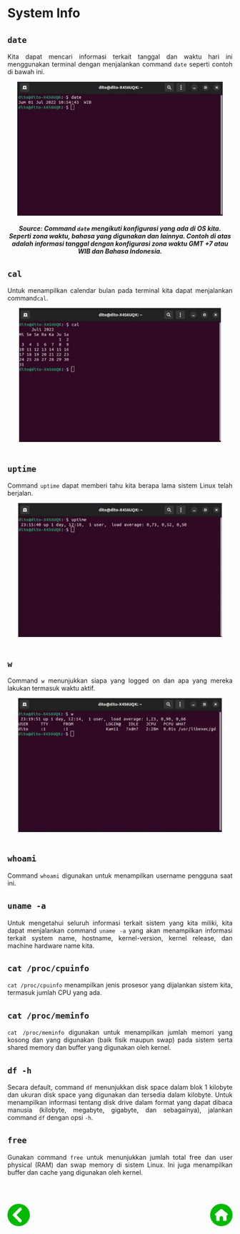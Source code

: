 # System Info

## <code>date</code>
<p align="justify">
Kita dapat mencari informasi terkait tanggal dan waktu hari ini menggunakan terminal dengan menjalankan command <code>date</code> seperti contoh di bawah ini.<br>

<p align="center">
<img height="300rm" align="center" src="https://github.com/Ouroboros-Tech/modul-pembelajaran/blob/main/image/date.png"><h5 align="center">Source: Command <code>date</code> mengikuti konfigurasi yang ada di OS kita. Seperti zona waktu, bahasa yang digunakan dan lainnya. Contoh di atas adalah informasi tanggal dengan konfigurasi zona waktu GMT +7 atau WIB dan Bahasa Indonesia.</h5<br><br>

## <code>cal</code>
<p align="justify">
Untuk menampilkan calendar bulan pada terminal kita dapat menjalankan command<code>cal</code>.<br>

<p align="center">
<img height="300rm" align="center" src="https://github.com/Ouroboros-Tech/modul-pembelajaran/blob/main/image/cal.png"><br><br>

## <code>uptime</code>
<p align="justify">
Command <code>uptime</code> dapat memberi tahu kita berapa lama sistem Linux telah berjalan.<br>

<p align="center">
<img height="300rm" align="center" src="https://github.com/Ouroboros-Tech/modul-pembelajaran/blob/main/image/uptime.png"><br><br>

## <code>w</code>
<p align="justify">
Command <code>w</code> menunjukkan siapa yang logged on dan apa yang mereka lakukan termasuk waktu aktif.<br>

<p align="center">
<img height="300rm" align="center" src="https://github.com/Ouroboros-Tech/modul-pembelajaran/blob/main/image/w.png"><br><br>

## <code>whoami</code>
<p align="justify">
Command <code>whoami</code> digunakan untuk menampilkan username pengguna saat ini.<br>

## <code>uname -a</code>
<p align="justify">
Untuk mengetahui seluruh informasi terkait sistem yang kita miliki, kita dapat menjalankan command <code>uname -a</code> yang akan menampilkan informasi terkait system name, hostname, kernel-version, kernel release, dan machine hardware name kita.<br>

## <code>cat /proc/cpuinfo</code>
<p align="justify">
<code>cat /proc/cpuinfo</code> menampilkan jenis prosesor yang dijalankan sistem kita, termasuk jumlah CPU yang ada.

## <code>cat /proc/meminfo</code>
<p align="justify">
<code>cat /proc/meminfo</code> digunakan untuk menampilkan jumlah memori yang kosong dan yang digunakan (baik fisik maupun swap) pada sistem serta shared memory dan buffer yang digunakan oleh kernel.

## <code>df -h</code>
<p align="justify">
Secara default, command <code>df</code> menunjukkan disk space dalam blok 1 kilobyte dan ukuran disk space yang digunakan dan tersedia dalam kilobyte. Untuk menampilkan informasi tentang disk drive dalam format yang dapat dibaca manusia (kilobyte, megabyte, gigabyte, dan sebagainya), jalankan command <code>df</code> dengan opsi <code>-h</code>.

## <code>free</code>
<p align="justify">
Gunakan command <code>free</code> untuk menunjukkan jumlah total free dan user physical (RAM) dan swap memory di sistem Linux. Ini juga menampilkan buffer dan cache yang digunakan oleh kernel.

<br><br>
<div align="justify">
    <!-- Prev Page -->
    <a href="https://github.com/Ouroboros-Tech/modul-pembelajaran/tree/main/3.%20Software%20Engineering/1.%20Introduction/2.%20Day%20To%20Day" target="_blank"><img src="https://github.com/Ouroboros-Tech/modul-pembelajaran/blob/main/image/left%20(1).png" align="left" height="50" width="50"></a>
    <!-- Next Page -->
    <a href="https://github.com/Ouroboros-Tech/modul-pembelajaran/tree/main/3.%20Software%20Engineering" target="_blank"><img src="https://github.com/Ouroboros-Tech/modul-pembelajaran/blob/main/image/home%20(2).png" align="right" height="50" width="50"></a>
<div>
